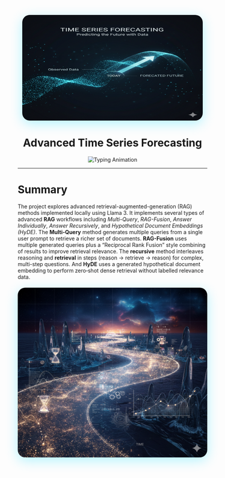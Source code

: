 <div align="center">

<div style="margin: 20px 0;">
  <img src="assets1/logo.png" width="480" height="280"  style="border-radius: 20px; box-shadow: 0 8px 32px rgba(0, 217, 255, 0.3);">
</div>

# Advanced Time Series Forecasting


<div align="center">
  <img src="https://readme-typing-svg.herokuapp.com?font=Fira+Code&size=28&duration=3000&pause=1000&color=c709dcff&center=true&vCenter=true&width=600&lines=Welcome+to+Advanced+Time+Series;Forecasting;" alt="Typing Animation" />
</div>

---
<div align="left">

# Summary 

<p align="justify"> 
  
  The project explores advanced retrieval-augmented-generation (RAG) methods implemented locally using Llama 3. It implements several types of advanced **RAG** workflows including _Multi-Query_, _RAG-Fusion_, _Answer Individually_, _Answer Recursively_, and _Hypothetical Document Embeddings (HyDE)_. The **Multi-Query** method generates multiple queries from a single user prompt to retrieve a richer set of documents.  **RAG-Fusion** uses multiple generated queries plus a “Reciprocal Rank Fusion” style combining of results to improve retrieval relevance. The **recursive** method interleaves reasoning and **retrieval** in steps (reason → retrieve → reason) for complex, multi-step questions.  And **HyDE** uses a generated hypothetical document embedding to perform zero‐shot dense retrieval without labelled relevance data.</p>


<div align="center">
  
<div style="margin: 20px 0;">
  <img src="./assets1/Time Series Forecasting2.png" width="1000" height="450"  style="border-radius: 20px; box-shadow: 0 8px 32px rgba(0, 217, 255, 0.3);">
  
</div>
